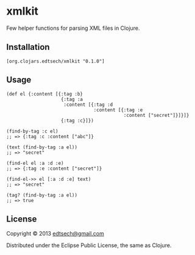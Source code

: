 # xmlkit

Few helper functions for parsing XML files in Clojure.

## Installation

```
[org.clojars.edtsech/xmlkit "0.1.0"]
```

## Usage

```
(def el {:content [{:tag :b}
                    {:tag :a
                     :content [{:tag :d
                                :content [{:tag :e
                                           :content ["secret"]}]}]}
                    {:tag :c}]})

(find-by-tag :c el)
;; => {:tag :c :content ["abc"]}

(text (find-by-tag :a el))
;; => "secret"

(find-el el :a :d :e)
;; => {:tag :e :content ["secret"]}

(find-el->> el [:a :d :e] text)
;; => "secret"

(tag? (find-by-tag :a el))
;; => true
```

## License

Copyright © 2013 edtsech@gmail.com

Distributed under the Eclipse Public License, the same as Clojure.
